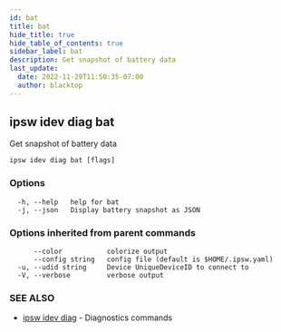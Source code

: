 ```yaml
---
id: bat
title: bat
hide_title: true
hide_table_of_contents: true
sidebar_label: bat
description: Get snapshot of battery data
last_update:
  date: 2022-11-29T11:50:35-07:00
  author: blacktop
---
```

## ipsw idev diag bat

Get snapshot of battery data

```
ipsw idev diag bat [flags]
```

### Options

```
  -h, --help   help for bat
  -j, --json   Display battery snapshot as JSON
```

### Options inherited from parent commands

```
      --color           colorize output
      --config string   config file (default is $HOME/.ipsw.yaml)
  -u, --udid string     Device UniqueDeviceID to connect to
  -V, --verbose         verbose output
```

### SEE ALSO

* [ipsw idev diag](/docs/cli/ipsw/idev/diag)	 - Diagnostics commands

